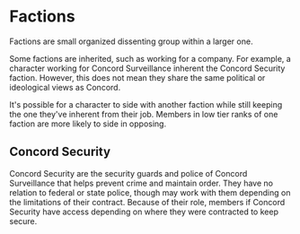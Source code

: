 # Factions

Factions are small organized dissenting group within a larger one.

Some factions are inherited, such as working for a company. For example, a character working for Concord Surveillance inherent the Concord Security faction. However, this does not mean they share the same political or ideological views as Concord.

It's possible for a character to side with another faction while still keeping the one they've inherent from their job. Members in low tier ranks of one faction are more likely to side in opposing.

## Concord Security

Concord Security are the security guards and police of Concord Surveillance that helps prevent crime and maintain order. They have no relation to federal or state police, though may work with them depending on the limitations of their contract. Because of their role, members if Concord Security have access depending on where they were contracted to keep secure.
